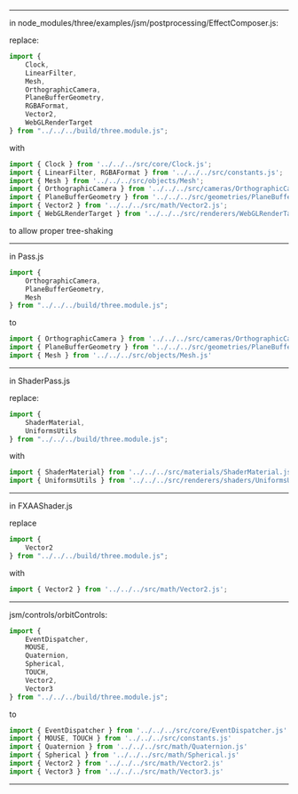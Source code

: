------------------------
in node_modules/three/examples/jsm/postprocessing/EffectComposer.js:

replace:
```js
import {
	Clock,
	LinearFilter,
	Mesh,
	OrthographicCamera,
	PlaneBufferGeometry,
	RGBAFormat,
	Vector2,
	WebGLRenderTarget
} from "../../../build/three.module.js";
```

with
```js
import { Clock } from '../../../src/core/Clock.js';
import { LinearFilter, RGBAFormat } from '../../../src/constants.js';
import { Mesh } from '../../../src/objects/Mesh';
import { OrthographicCamera } from '../../../src/cameras/OrthographicCamera.js';
import { PlaneBufferGeometry } from '../../../src/geometries/PlaneBufferGeometry.js';
import { Vector2 } from '../../../src/math/Vector2.js';
import { WebGLRenderTarget } from '../../../src/renderers/WebGLRenderTarget.js'

```

to allow proper tree-shaking

------------------------

in Pass.js
```js
import {
	OrthographicCamera,
	PlaneBufferGeometry,
	Mesh
} from "../../../build/three.module.js";
```

to

```js
import { OrthographicCamera } from '../../../src/cameras/OrthographicCamera.js'
import { PlaneBufferGeometry } from '../../../src/geometries/PlaneBufferGeometry.js'
import { Mesh } from '../../../src/objects/Mesh.js'
```

------------------------

in ShaderPass.js

replace:
```js
import {
	ShaderMaterial,
	UniformsUtils
} from "../../../build/three.module.js";
```

with
```js
import { ShaderMaterial} from '../../../src/materials/ShaderMaterial.js';
import { UniformsUtils } from '../../../src/renderers/shaders/UniformsUtils.js'
```

------------------------

in FXAAShader.js

replace
```js
import {
	Vector2
} from "../../../build/three.module.js";
```

with

```js
import { Vector2 } from '../../../src/math/Vector2.js';
```

------------------------
jsm/controls/orbitControls:

```js
import {
	EventDispatcher,
	MOUSE,
	Quaternion,
	Spherical,
	TOUCH,
	Vector2,
	Vector3
} from "../../../build/three.module.js";
```

to
```js
import { EventDispatcher } from '../../../src/core/EventDispatcher.js'
import { MOUSE, TOUCH } from '../../../src/constants.js'
import { Quaternion } from '../../../src/math/Quaternion.js'
import { Spherical } from '../../../src/math/Spherical.js'
import { Vector2 } from '../../../src/math/Vector2.js'
import { Vector3 } from '../../../src/math/Vector3.js'
```
------------------------
